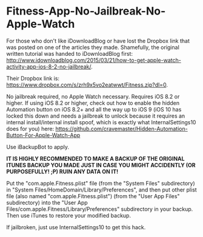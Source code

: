 # Fitness-App-No-Jailbreak-No-Apple-Watch
For those who don't like iDownloadBlog or have lost the Dropbox link that was posted on one of the articles they made. Shamefully, the original written tutorial was handed to iDownloadBlog first: http://www.idownloadblog.com/2015/03/21/how-to-get-apple-watch-activity-app-ios-8-2-no-jailbreak/.

Their Dropbox link is: https://www.dropbox.com/s/zrh9x5vo2eatwwt/Fitness.zip?dl=0.

No jailbreak required, no Apple Watch necessary. Requires iOS 8.2 or higher. If using iOS 8.2 or higher, check out how to enable the hidden Automation button on iOS 8.2+ and all the way up to iOS 9 (iOS 10 has locked this down and needs a jailbreak to unlock because it requires an internal install/internal install spoof, which is exactly what InternalSettings10 does for you) here: https://github.com/cravemaster/Hidden-Automation-Button-For-Apple-Watch-App

Use iBackupBot to apply.

**IT IS HIGHLY RECOMMENDED TO MAKE A BACKUP OF THE ORIGINAL ITUNES BACKUP YOU MADE JUST IN CASE YOU MIGHT ACCIDENTLY (OR PURPOSEFULLY! ;P) RUIN ANY DATA ON IT!**

Put the "com.apple.Fitness.plist" file (from the "System Files" subdirectory) in "System Files/HomeDomain/Library/Preferences", and then put other plist file (also named "com.apple.Fitness.plist") (from the "User App Files" subdirectory) into the "User App Files/com.apple.Fitness/Library/Preferences" subdirectory in your backup. Then use iTunes to restore your modified backup.

If jailbroken, just use InternalSettings10 to get this hack.
